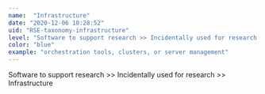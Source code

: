 ```yaml
---
name:  "Infrastructure"
date: "2020-12-06 10:28:52"
uid: "RSE-taxonomy-infrastructure"
level: "Software to support research >> Incidentally used for research >> Infrastructure"
color: "blue"
example: "orchestration tools, clusters, or server management" 
---
```


Software to support research >> Incidentally used for research >> Infrastructure